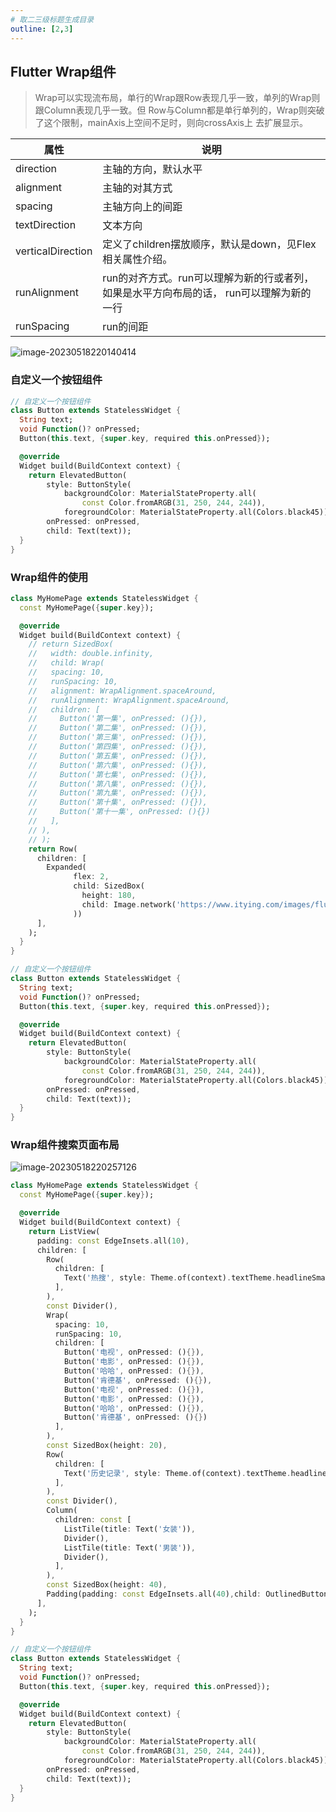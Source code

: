 ```yaml
---
# 取二三级标题生成目录
outline: [2,3]
---
```


## Flutter Wrap组件

> Wrap可以实现流布局，单行的Wrap跟Row表现几乎一致，单列的Wrap则跟Column表现几乎一致。但 Row与Column都是单行单列的，Wrap则突破了这个限制，mainAxis上空间不足时，则向crossAxis上 去扩展显示。

| 属性              | 说明                                                         |
| ----------------- | ------------------------------------------------------------ |
| direction         | 主轴的方向，默认水平                                         |
| alignment         | 主轴的对其方式                                               |
| spacing           | 主轴方向上的间距                                             |
| textDirection     | 文本方向                                                     |
| verticalDirection | 定义了children摆放顺序，默认是down，见Flex相关属性介绍。     |
| runAlignment      | run的对齐方式。run可以理解为新的行或者列，如果是水平方向布局的话， run可以理解为新的一行 |
| runSpacing        | run的间距                                                    |

![image-20230518220140414](../image/flutter-assets/image-20230518220140414.png)

### 自定义一个按钮组件

```dart
// 自定义一个按钮组件
class Button extends StatelessWidget {
  String text;
  void Function()? onPressed;
  Button(this.text, {super.key, required this.onPressed});

  @override
  Widget build(BuildContext context) {
    return ElevatedButton(
        style: ButtonStyle(
            backgroundColor: MaterialStateProperty.all(
                const Color.fromARGB(31, 250, 244, 244)),
            foregroundColor: MaterialStateProperty.all(Colors.black45)),
        onPressed: onPressed,
        child: Text(text));
  }
}

```

### Wrap组件的使用

```dart
class MyHomePage extends StatelessWidget {
  const MyHomePage({super.key});

  @override
  Widget build(BuildContext context) {
    // return SizedBox(
    //   width: double.infinity,
    //   child: Wrap(
    //   spacing: 10,
    //   runSpacing: 10,
    //   alignment: WrapAlignment.spaceAround,
    //   runAlignment: WrapAlignment.spaceAround,
    //   children: [
    //     Button('第一集', onPressed: (){}),
    //     Button('第二集', onPressed: (){}),
    //     Button('第三集', onPressed: (){}),
    //     Button('第四集', onPressed: (){}),
    //     Button('第五集', onPressed: (){}),
    //     Button('第六集', onPressed: (){}),
    //     Button('第七集', onPressed: (){}),
    //     Button('第八集', onPressed: (){}),
    //     Button('第九集', onPressed: (){}),
    //     Button('第十集', onPressed: (){}),
    //     Button('第十一集', onPressed: (){})
    //   ],
    // ),
    // );
    return Row(
      children: [
        Expanded(
              flex: 2,
              child: SizedBox(
                height: 180,
                child: Image.network('https://www.itying.com/images/flutter/1.png', fit: BoxFit.cover),
              ))
      ],
    );
  }
}

// 自定义一个按钮组件
class Button extends StatelessWidget {
  String text;
  void Function()? onPressed;
  Button(this.text, {super.key, required this.onPressed});

  @override
  Widget build(BuildContext context) {
    return ElevatedButton(
        style: ButtonStyle(
            backgroundColor: MaterialStateProperty.all(
                const Color.fromARGB(31, 250, 244, 244)),
            foregroundColor: MaterialStateProperty.all(Colors.black45)),
        onPressed: onPressed,
        child: Text(text));
  }
}
```

### Wrap组件搜索页面布局

![image-20230518220257126](../image/flutter-assets/image-20230518220257126.png)

```dart
class MyHomePage extends StatelessWidget {
  const MyHomePage({super.key});

  @override
  Widget build(BuildContext context) {
    return ListView(
      padding: const EdgeInsets.all(10),
      children: [
        Row(
          children: [
            Text('热搜', style: Theme.of(context).textTheme.headlineSmall)
          ],
        ),
        const Divider(),
        Wrap(
          spacing: 10,
          runSpacing: 10,
          children: [
            Button('电视', onPressed: (){}),
            Button('电影', onPressed: (){}),
            Button('哈哈', onPressed: (){}),
            Button('肯德基', onPressed: (){}),
            Button('电视', onPressed: (){}),
            Button('电影', onPressed: (){}),
            Button('哈哈', onPressed: (){}),
            Button('肯德基', onPressed: (){})
          ],
        ),
        const SizedBox(height: 20),
        Row(
          children: [
            Text('历史记录', style: Theme.of(context).textTheme.headlineSmall)
          ],
        ),
        const Divider(),
        Column(
          children: const [
            ListTile(title: Text('女装')),
            Divider(),
            ListTile(title: Text('男装')),
            Divider(),
          ],
        ),
        const SizedBox(height: 40),
        Padding(padding: const EdgeInsets.all(40),child: OutlinedButton.icon(onPressed: (){}, icon: const Icon(Icons.delete), label: const Text('清空历史记录')),)
      ],
    );
  }
}

// 自定义一个按钮组件
class Button extends StatelessWidget {
  String text;
  void Function()? onPressed;
  Button(this.text, {super.key, required this.onPressed});

  @override
  Widget build(BuildContext context) {
    return ElevatedButton(
        style: ButtonStyle(
            backgroundColor: MaterialStateProperty.all(
                const Color.fromARGB(31, 250, 244, 244)),
            foregroundColor: MaterialStateProperty.all(Colors.black45)),
        onPressed: onPressed,
        child: Text(text));
  }
}
```